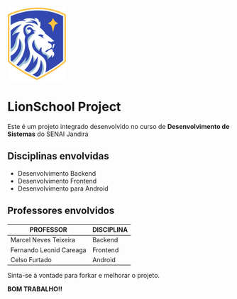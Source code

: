 ![Logo](app/src/main/res/drawable/logo.png)

# LionSchool Project

Este é um projeto integrado desenvolvido no curso de **Desenvolvimento de Sistemas** do SENAI Jandira

## Disciplinas envolvidas

* Desenvolvimento Backend
* Desenvolvimento Frontend
* Desenvolvimento para Android

## Professores envolvidos

|PROFESSOR|DISCIPLINA|
|----------------------------|---------------------------------|
|Marcel Neves Teixeira                |Backend                           |
|Fernando Leonid Careaga|Frontend|
|Celso Furtado|Android|

Sinta-se à vontade para forkar e melhorar o projeto. 

**BOM TRABALHO!!**
